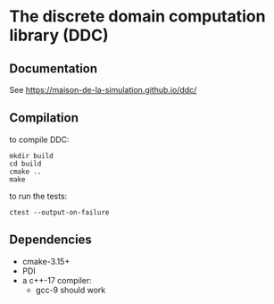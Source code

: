 # The discrete domain computation library (DDC)

## Documentation

See https://maison-de-la-simulation.github.io/ddc/

## Compilation

to compile DDC:

```
mkdir build
cd build
cmake ..
make
```

to run the tests:
```
ctest --output-on-failure
```

## Dependencies

* cmake-3.15+
* PDI
* a c++-17 compiler:
  * gcc-9 should work
